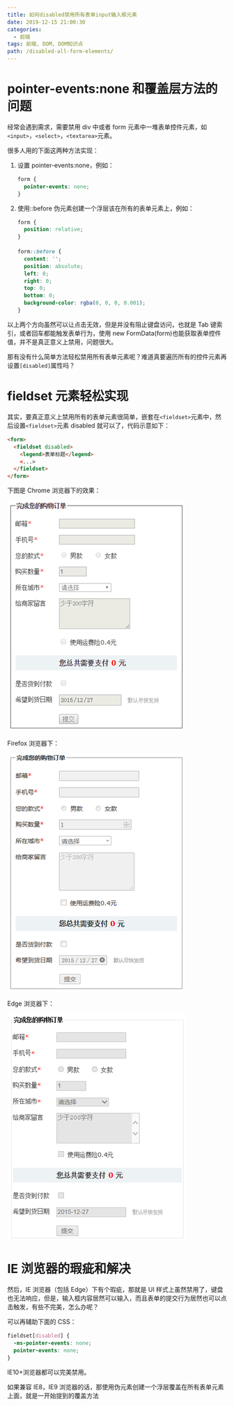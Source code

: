```yaml
---
title: 如何disabled禁用所有表单input输入框元素
date: 2019-12-15 21:00:30
categories:
  - 前端
tags: 前端, DOM, DOM知识点
path: /disabled-all-form-elements/
---
```


# pointer-events:none 和覆盖层方法的问题

经常会遇到需求，需要禁用 div 中或者 form 元素中一堆表单控件元素，如`<input>`，`<select>`，`<textarea>`元素。

很多人用的下面这两种方法实现：

1. 设置 pointer-events:none，例如：

   ```css
   form {
     pointer-events: none;
   }
   ```

2. 使用::before 伪元素创建一个浮层该在所有的表单元素上，例如：

   ```css
   form {
     position: relative;
   }

   form::before {
     content: '';
     position: absolute;
     left: 0;
     right: 0;
     top: 0;
     bottom: 0;
     background-color: rgba(0, 0, 0, 0.001);
   }
   ```

以上两个方向虽然可以让点击无效，但是并没有阻止键盘访问，也就是 Tab 键索引，或者回车都能触发表单行为，使用 new FormData(form)也能获取表单控件值，并不是真正意义上禁用，问题很大。

那有没有什么简单方法轻松禁用所有表单元素呢？难道真要遍历所有的控件元素再设置`[disabled]`属性吗？

# fieldset 元素轻松实现

其实，要真正意义上禁用所有的表单元素很简单，嵌套在`<fieldset>`元素中，然后设置`<fieldset>`元素 disabled 就可以了，代码示意如下：

```html
<form>
  <fieldset disabled>
    <legend>表单标题</legend>
    <...>
  </fieldset>
</form>
```

下图是 Chrome 浏览器下的效果：

![](2019-12-15-21-05-19.png)

Firefox 浏览器下：

![](2019-12-15-21-05-37.png)

Edge 浏览器下：

![](2019-12-15-21-05-58.png)

# IE 浏览器的瑕疵和解决

然后，IE 浏览器（包括 Edge）下有个瑕疵，那就是 UI 样式上虽然禁用了，键盘也无法响应，但是，输入框内容居然可以输入，而且表单的提交行为居然也可以点击触发，有些不完美，怎么办呢？

可以再辅助下面的 CSS：

```css
fieldset[disabled] {
  -ms-pointer-events: none;
  pointer-events: none;
}
```

IE10+浏览器都可以完美禁用。

如果兼容 IE8，IE9 浏览器的话，那使用伪元素创建一个浮层覆盖在所有表单元素上面，就是一开始提到的覆盖方法
